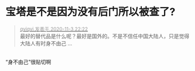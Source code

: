 # 宝塔是不是因为没有后门所以被查了?


<div class="quote"><blockquote><font size="2"><a href="https://www.hostloc.com/forum.php?mod=redirect&amp;goto=findpost&amp;pid=9398707&amp;ptid=761998" target="_blank"><font color="#999999">qviqvi 发表于 2020-11-3 22:22</font></a></font><br />
最好的替代品是什么呢？最好是国外的。不是不信任中国大陆人，只是觉得大陆人有时身不由己 ...</blockquote></div><br />
“身不由己”很贴切啊
